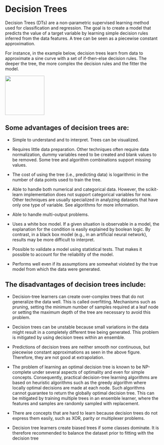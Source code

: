 # Decision Trees

Decision Trees (DTs) are a non-parametric supervised learning method used for classification and regression. The goal is to create a model that predicts the value of a target variable by learning simple decision rules inferred from the data features. A tree can be seen as a piecewise constant approximation.

For instance, in the example below, decision trees learn from data to approximate a sine curve with a set of if-then-else decision rules. The deeper the tree, the more complex the decision rules and the fitter the model.


<img src="https://scikit-learn.org/stable/auto_examples/tree/plot_tree_regression.html" width="128"/>


## Some advantages of decision trees are:


* Simple to understand and to interpret. Trees can be visualized.

* Requires little data preparation. Other techniques often require data normalization, dummy variables need to be created and blank values to be removed. Some tree and algorithm combinations support missing values.

* The cost of using the tree (i.e., predicting data) is logarithmic in the number of data points used to train the tree.

* Able to handle both numerical and categorical data. However, the scikit-learn implementation does not support categorical variables for now. Other techniques are usually specialized in analyzing datasets that have only one type of variable. See algorithms for more information.

* Able to handle multi-output problems.

* Uses a white box model. If a given situation is observable in a model, the explanation for the condition is easily explained by boolean logic. By contrast, in a black box model (e.g., in an artificial neural network), results may be more difficult to interpret.

* Possible to validate a model using statistical tests. That makes it possible to account for the reliability of the model.

* Performs well even if its assumptions are somewhat violated by the true model from which the data were generated.



## The disadvantages of decision trees include:


* Decision-tree learners can create over-complex trees that do not generalize the data well. This is called overfitting. Mechanisms such as pruning, setting the minimum number of samples required at a leaf node or setting the maximum depth of the tree are necessary to avoid this problem.

* Decision trees can be unstable because small variations in the data might result in a completely different tree being generated. This problem is mitigated by using decision trees within an ensemble.

* Predictions of decision trees are neither smooth nor continuous, but piecewise constant approximations as seen in the above figure. Therefore, they are not good at extrapolation.

* The problem of learning an optimal decision tree is known to be NP-complete under several aspects of optimality and even for simple concepts. Consequently, practical decision-tree learning algorithms are based on heuristic algorithms such as the greedy algorithm where locally optimal decisions are made at each node. Such algorithms cannot guarantee to return the globally optimal decision tree. This can be mitigated by training multiple trees in an ensemble learner, where the features and samples are randomly sampled with replacement.

* There are concepts that are hard to learn because decision trees do not express them easily, such as XOR, parity or multiplexer problems.

* Decision tree learners create biased trees if some classes dominate. It is therefore recommended to balance the dataset prior to fitting with the decision tree



